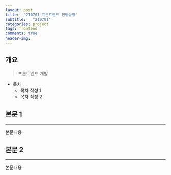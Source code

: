 ```yaml
---
layout: post
title:  "210701 프론트엔드 진행상황"
subtitle:   "210701"
categories: project
tags: frontend
comments: true
header-img: 
---
```


## 개요
> 프론트엔드 개발

- 목차
	- 목차 작성 1
	- 목차 작성 2 
  

## 본문 1
---
본문내용



## 본문 2
---
본문내용
